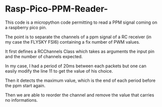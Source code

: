 # Rasp-Pico-PPM-Reader-
This code is a micropython code permitting to read a PPM signal coming on a raspberry pico pin. 

The point is to separate the channels of a ppm signal of a RC receiver (in my case the FLYSKY FSI6) containing a fix number of PWM values.

It first defines a RCChannels Class which takes as arguments the input pin and the number of channels expected. 

In my case, I had a period of 20ms between each packets but one can easily modify the line 11 to get the value of his choice. 

Then it detects the maximum value, which is the end of each period before the ppm start again. 

Then we are able to reorder the channel and remove the value that carries no informations. 
